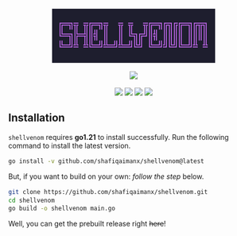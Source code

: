 <p align="center">
    <img src="https://github.com/shafiqaimanx/shellvenom/blob/main/img/shellvenom.png"/>
</p>

<p align="center">
    <img src="https://img.shields.io/badge/made%20with-golang-teal?style=flat&logo=go&logoColor=white&labelColor=595959&color=ff99cc"/>
</p>

<p align="center">
    <img src="https://img.shields.io/badge/platform-linux-green?style=flat&logo=linux&logoColor=white&labelColor=595959&color=99ff99"/>
    <img src="https://img.shields.io/badge/platform-windows-green?style=flat&logo=windows&logoColor=white&labelColor=595959&color=80d4ff"/>
    <img src="https://img.shields.io/badge/platform-apple-green?style=flat&logo=apple&logoColor=white&labelColor=595959&color=e6e6e6"/>
    <img src="https://img.shields.io/badge/license-MIT-green?style=flat&logo=creativecommons&logoColor=white&labelColor=595959&color=ffff80"/>
</p>

## Installation
`shellvenom` requires <b>go1.21</b> to install successfully. Run the following command to install the latest version.

```bash
go install -v github.com/shafiqaimanx/shellvenom@latest
```

But, if you want to build on your own: <i>follow the step</i> below.

```bash
git clone https://github.com/shafiqaimanx/shellvenom.git
cd shellvenom
go build -o shellvenom main.go
```

Well, you can get the prebuilt release right ~~here~~!